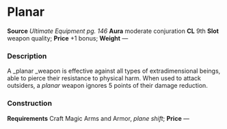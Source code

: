 ﻿---
name: "Planar"
type: "weapon_quality"
price: "+1 bonus"
description: |
  "A _planar _weapon is effective against all types of extradimensional beings, able to pierce their resistance to physical harm. When used to attack outsiders, a _planar_ weapon ignores 5 points of their damage reduction."
---

#  Planar

**Source** _Ultimate Equipment pg. 146_
**Aura** moderate conjuration **CL** 9th
**Slot** weapon quality; **Price** +1 bonus; **Weight** —

### Description

A _planar _weapon is effective against all types of extradimensional beings, able to pierce their resistance to physical harm. When used to attack outsiders, a _planar_ weapon ignores 5 points of their damage reduction.

### Construction

**Requirements** Craft Magic Arms and Armor, _plane shift_; **Price** —